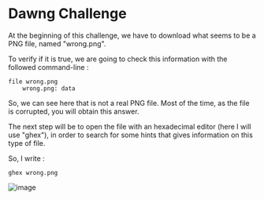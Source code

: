 # Dawng Challenge

At the beginning of this challenge, we have to download what seems to be a PNG file, named "wrong.png".

To verify if it is true, we are going to check this information with the followed command-line :

```shell
file wrong.png
	wrong.png: data
```

So, we can see here that is not a real PNG file. Most of the time, as the file is corrupted, you will obtain this answer.

The next step will be to open the file with an hexadecimal editor (here I will use "ghex"), in order to search for some hints that gives information on this type of file.

So, I write :

```shell
ghex wrong.png
```
![image](/Users/lucasgarciarota/Desktop/first)
